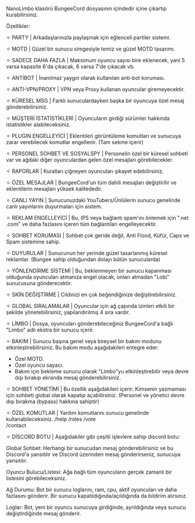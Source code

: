 NanoLimbo klasörü BungeeCord dosyasının içindedir içine çıkartıp kurabilirsiniz.


Özellikler:

✧ PARTY | Arkadaşlarınızla paylaşmak için eğlenceli partiler sistemi.

✧ MOTD | Güzel bir sunucu simgesiyle temiz ve güzel MOTD tasarımı.

✧ SADECE DAHA FAZLA | Maksimum oyuncu sayısı bire eklenecek, yani 5 varsa kapasite 6'da çıkacak, 6 varsa 7'de çıkacak vb.

✧ ANTİBOT | İnanılmaz yaygın olarak kullanılan anti-bot koruması.

✧ ANTI-VPN/PROXY | VPN veya Proxy kullanan oyuncular giremeyecektir.

✧ KÜRESEL MSG | Farklı sunuculardayken başka bir oyuncuya özel mesaj gönderebilirsiniz.

✧ MÜŞTERİ İSTATİSTİKLERİ | Oyuncuların girdiği sürümler hakkında istatistikler alabileceksiniz.

✧ PLUGIN ENGELLEYİCİ | Eklentileri görüntüleme komutları ve sunucuya zarar verebilecek komutlar engellenir. (Tam sekme içerir)

✧ PERSONEL SOHBET VE SOSYALSPY | Personelin özel bir küresel sohbeti var ve ağdaki diğer oyunculardan gelen özel mesajları görebilecekler.

✧ RAPORLAR | Kuralları çiğneyen oyuncuları şikayet edebilirsiniz.

✧ ÖZEL MESAJLAR | BungeeCord'un tüm dahili mesajları değiştirilir ve eklentilerin mesajları yüksek kalitededir.

✧ CANLI YAYIN | Sunucunuzdaki YouTubers/Ünlülerin sunucu genelinde canlı yayınlarını duyurmaları için sistem.

✧ REKLAM ENGELLEYİCİ | Bu, IPS veya bağlantı spam'ını önlemek için ".net .com" ve daha fazlasını içeren tüm bağlantıları engelleyecektir.

✧ SOHBET KORUMASI | Sohbet çok geride değil, Anti Flood, Küfür, Caps ve Spam sistemine sahip.

✧ DUYURULAR | Sunucunun her yerinde güzel tasarlanmış küresel reklamlar. (Bungee sahip olduğundan dolayı bütün sunucularda)

✧ YÖNLENDİRME SİSTEMİ | Bu, beklenmeyen bir sunucu kapanması olduğunda oyuncuları atmanıza engel olacak, onları atmadan "Lobi" sunucusuna gönderecektir.

✧ SKİN DEĞİŞTİRME | Cildinizi en çok beğendiğinize değiştirebilirsiniz.

✧ GLOBAL SIRALAMALAR | Oyuncular için ağ çapında izinleri etkili bir şekilde yönetebilirsiniz, yapılandırılmış 4 sıra vardır.

✧ LİMBO | Dosya, oyuncuları gönderebileceğiniz BungeeCord'a bağlı "Limbo" adlı ekstra bir sunucu içerir.

✧ BAKIM | Sunucu başına genel veya bireysel bir bakım modunu etkinleştirebilirsiniz. Bu bakım modu aşağıdakileri entegre eder:

- Özel MOTD.
- Özel oyuncu sayacı.
- Bakım için bekleme sunucu olarak "Limbo"yu etkinleştirebilir veya devre dışı bırakıp ekranda mesaj gönderebilirsiniz.

✧ SOHBET YÖNETİMİ | Bu özellik aşağıdakileri içerir:
Kimsenin yazmaması için sohbeti global olarak kapatıp açabilirsiniz. (Personel ve yönetici devre dışı bırakma (bypass) hakkına sahiptir)

✧ ÖZEL KOMUTLAR | Yardım komutlarını sunucu genelinde kullanabileceksiniz.
/help
/roles
/vote	
/contact

✧ DİSCORD BOTU | Aşağıdakiler gibi çeşitli işlevlere sahip discord botu:

Global Sohbet: Herhangi bir sunucudan mesaj gönderebilirsiniz ve bu Discord'a yansıtılır ve Discord üzerinden mesaj gönderirseniz, sunucuya yansıtılır.

Oyuncu Bulucu/Listesi: Ağa bağlı tüm oyuncuların gerçek zamanlı bir listesini görebileceksiniz.

Ağ Durumu: Bot bir sunucu loglarını, ram, cpu, aktif oyuncuları ve daha fazlasını gönderir. Bir sunucu kapatıldığında/açıldığında da bildirim alırsınız.

Loglar: Bot, yeni bir oyuncu sunucuya girdiğinde, ayrıldığında veya sunucu değiştirdiğinde mesaj gönderir.
